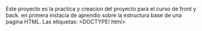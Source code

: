 Este proyecto es la practica y creacion del proyecto para el curso de front y back.
en primera instacia de aprendio sobre la estructura base de una pagina HTML.
Las etiquetas: 
<htm>
<DOCTYPE! html>
<header>
<head>
<title>
<p>
<article>
<footer>
<main>
<u>
<s>
<strong>
<meta>
<body>
<nav>
<h1><h2><h3><h3><h4><h5><h6>
<aside>
<section>
<sourse>
<href>
<div>
<spam>
<img>
<audio>
<video>
<iframe>
<trake>
<table>
<tr>
<th>
<td>
<from>
<label>
<input>
<textarea>
<br>
<botton>
<select>
<option>


Los atributos:
lang=
name=
content=
charset=
src=
alt=
width=
height=
controls=
autoplay=
loop=
type=
poster=
frameborder=
allowfullscream
scope
summary
for=
method=
required
id=
rows=
cols=
action=
checkbox
minlength
maxlength
pattern

Se realiza la incursion en la tecnologia de fromspree


